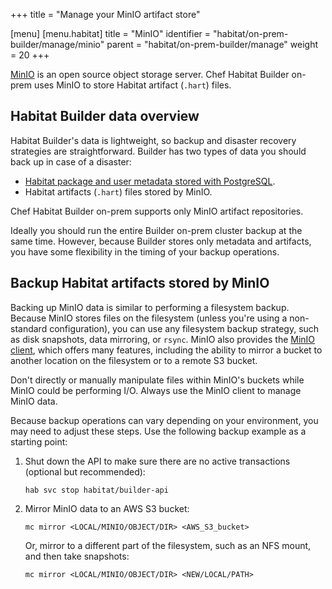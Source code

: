 +++
title = "Manage your MinIO artifact store"

[menu]
  [menu.habitat]
    title = "MinIO"
    identifier = "habitat/on-prem-builder/manage/minio"
    parent = "habitat/on-prem-builder/manage"
    weight = 20
+++

[MinIO](https://min.io/) is an open source object storage server.
Chef Habitat Builder on-prem uses MinIO to store Habitat artifact (`.hart`) files.

## Habitat Builder data overview

Habitat Builder's data is lightweight, so backup and disaster recovery strategies are straightforward.
Builder has two types of data you should back up in case of a disaster:

- [Habitat package and user metadata stored with PostgreSQL](../postgres#postgresql-data-backups).
- Habitat artifacts (`.hart`) files stored by MinIO.

Chef Habitat Builder on-prem supports only MinIO artifact repositories.

Ideally you should run the entire Builder on-prem cluster backup at the same time.
However, because Builder stores only metadata and artifacts, you have some flexibility in the timing of your backup operations.

## Backup Habitat artifacts stored by MinIO

Backing up MinIO data is similar to performing a filesystem backup.
Because MinIO stores files on the filesystem (unless you're using a non-standard configuration), you can use any filesystem backup strategy, such as disk snapshots, data mirroring, or `rsync`.
MinIO also provides the [MinIO client](https://docs.min.io/docs/minio-client-quickstart-guide.html), which offers many features, including the ability to mirror a bucket to another location on the filesystem or to a remote S3 bucket.

Don't directly or manually manipulate files within MinIO's buckets while MinIO could be performing I/O.
Always use the MinIO client to manage MinIO data.

Because backup operations can vary depending on your environment, you may need to adjust these steps.
Use the following backup example as a starting point:

1. Shut down the API to make sure there are no active transactions (optional but recommended):

   ```shell
   hab svc stop habitat/builder-api
   ```

1. Mirror MinIO data to an AWS S3 bucket:

   ```shell
   mc mirror <LOCAL/MINIO/OBJECT/DIR> <AWS_S3_bucket>
   ```

   Or, mirror to a different part of the filesystem, such as an NFS mount, and then take snapshots:

   ```shell
   mc mirror <LOCAL/MINIO/OBJECT/DIR> <NEW/LOCAL/PATH>
   ```
